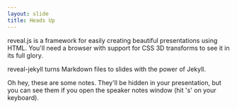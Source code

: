 ```yaml
---
layout: slide
title: Heads Up
---
```


reveal.js is a framework for easily creating beautiful presentations using HTML. You'll need a browser with support for CSS 3D transforms to see it in its full glory.

reveal-jekyll turns Markdown files to slides with the power of Jekyll.

<aside markdown="1" class="notes">
Oh hey, these are some notes. They'll be hidden in your presentation, but you can see them if you open the speaker notes window (hit 's' on your keyboard).
</aside>